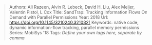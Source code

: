 > Authors: Ali Razeen, Alvin R. Lebeck, David H. Liu, Alex Meijer, Valentin Pistol, L Cox
> Title: SandTrap: Tracking Information Flows On Demand with Parallel Permissions
> Year: 2018
> Url: https://doi.org/10.1145/3210240.3210321
> Keywords: native code, dynamic information-flow tracking, parallel memory permissions
> Series: MobiSys '18
> Tags: *Define your own tags here, separate by comma*